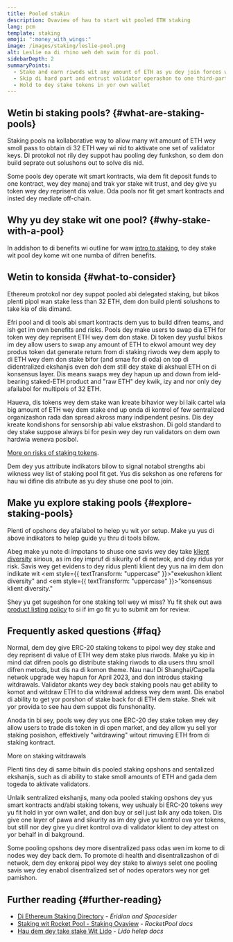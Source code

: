 ```yaml
---
title: Pooled stakin
description: Ovaview of hau to start wit pooled ETH staking
lang: pcm
template: staking
emoji: ":money_with_wings:"
image: /images/staking/leslie-pool.png
alt: Leslie na di rhino weh deh swim for di pool.
sidebarDepth: 2
summaryPoints:
  - Stake and earn riwods wit any amount of ETH as yu dey join forces wit odas
  - Skip di hard part and entrust validator operashon to one third-party
  - Hold to dey stake tokens in yor own wallet
---
```


## Wetin bi staking pools? {#what-are-staking-pools}

Staking pools na kollaborative way to allow many wit amount of ETH wey smoll pass to obtain di 32 ETH wey wi nid to aktivate one set of validator keys. Di protokol not rily dey suppot hau pooling dey funkshon, so dem don build seprate out solushons out to solve dis nid.

Some pools dey operate wit smart kontracts, wia dem fit deposit funds to one kontract, wey dey manaj and trak yor stake wit trust, and dey give yu token wey dey reprisent dis value. Oda pools nor fit get smart kontracts and insted dey mediate off-chain.

## Why yu dey stake wit one pool? {#why-stake-with-a-pool}

In addishon to di benefits wi outline for waw [intro to staking](/staking/), to dey stake wit pool dey kome wit one numba of difren benefits.

<CardGrid>
  <Card title="Smoll tins wey nor fit make yu enta" emoji="🐟" description="Not a whale? No problem. Most staking pools let you stake virtually any amount of ETH by joining forces with other stakers, unlike staking solo which requires 32 ETH." />
  <Card title="Make yu put money tuday" emoji=":stopwatch:" description="Staking with a pool is as easy as a token swap. No need to worry about hardware setup and node maintenance. Pools allow you to deposit your ETH which enables node operators to run validators. Rewards are then distributed to contributors minus a fee for node operations." />
  <Card title="Staking tokens" emoji=":droplet:" description="Many staking pools provide a token that represents a claim on your staked ETH and the rewards it generates. This allows you to make use of your staked ETH, e.g. as collateral in DeFi applications." />
</CardGrid>

<StakingComparison page="pools" />

## Wetin to konsida {#what-to-consider}

Ethereum protokol nor dey suppot pooled abi delegated staking, but bikos plenti pipol wan stake less than 32 ETH, dem don build plenti solushons to take kia of dis dimand.

Efri pool and di tools abi smart kontracts dem yus to build difren teams, and ish get im own benefits and risks. Pools dey make users to swap dia ETH for token wey dey reprisent ETH wey dem don stake. Di token dey yusful bikos im dey allow users to swap any amount of ETH to ekwol amount wey dey produs token dat generate return from di staking riwods wey dem apply to di ETH wey dem don stake bifor (and smae for di oda) on top di didentralized ekshanjis even doh dem still dey stake di akshual ETH on di konsensus layer. Dis means swaps wey dey hapun up and down from ield-bearing staked-ETH product and "raw ETH" dey kwik, izy and nor only dey afailabol for multipols of 32 ETH.

Haueva, dis tokens wey dem stake wan kreate bihavior wey bi laik cartel wia big amount of ETH wey dem stake end up onda di kontrol of few sentralized organizashon rada dan spread akross many indipendent pesins. Dis dey kreate kondishons for sensorship abi value ekstrashon. Di gold standard to dey stake suppose always bi for pesin wey dey run validators on dem own hardwia weneva posibol.

[More on risks of staking tokens](https://notes.ethereum.org/@djrtwo/risks-of-lsd).

Dem dey yus attribute indikators bilow to signal notabol strengths abi wikness wey list of staking pool fit get. Yus dis sekshon as one referens for hau wi difine dis atribute as yu dey shuse one pool to join.

<StakingConsiderations page="pools" />

## Make yu explore staking pools {#explore-staking-pools}

Plenti of opshons dey afailabol to helep yu wit yor setup. Make yu yus di above indikators to helep guide yu thru di tools bilow.

<ProductDisclaimer />

<StakingProductsCardGrid category="pools" />

Abeg make yu note di impotans to shuse one savis wey dey take [klient diversity](/developers/docs/nodes-and-clients/client-diversity/) sirious, as im dey impruf di sikurity of di netwok, and dey ridus yor risk. Savis wey get evidens to dey ridus plenti klient dey yus na im dem don indikate wit <em style={{ textTransform: "uppercase" }}>"exekushon klient diversity"</em> and <em style={{ textTransform: "uppercase" }}>"konsensus klient diversity."</em>

Shey yu get sugeshon for one staking toll wey wi miss? Yu fit shek out awa [product listing policy](/contributing/adding-staking-products/) to si if im go fit yu to submit am for review.

## Frequently asked questions {#faq}

<ExpandableCard title="Hau I fit earn riwods?">
Normal, dem dey give ERC-20 staking tokens to pipol wey dey stake and dey reprisent di value of ETH wey dem stake plus riwods. Make yu kip in mind dat difren pools go distribute staking riwods to dia users thru smoll difren metods, but dis na di komon theme.
</ExpandableCard>

<ExpandableCard title="Wen I fit witdraw my stake?">
Nau nau! Di Shanghai/Capella netwok upgrade wey hapun for April 2023, and don introdus staking witdrawals. Validator akants wey dey back staking pools nau get ability to komot and witdraw ETH to dia witdrawal address wey dem want. Dis enabol di ability to get yor porshon of stake back for di ETH dem stake. Shek wit yor provida to see hau dem suppot dis funshonality.

Anoda tin bi sey, pools wey dey yus one ERC-20 dey stake token wey dey allow users to trade dis token in di open market, and dey allow yu sell yor staking posishon, effektively "witdrawing" witout rimuving ETH from di staking kontract.

<ButtonLink href="/staking/withdrawals/">More on staking witdrawals</ButtonLink>
</ExpandableCard>

<ExpandableCard title="Shey dis dey difren from staking wit my ekshanj?">
Plenti tins dey di same bitwin dis pooled staking opshons and sentalized ekshanjis, such as di ability to stake smoll amounts of ETH and gada dem togeda to aktivate validators.

Unlaik sentralized ekshanjis, many oda pooled staking opshons dey yus smart kontracts and/abi staking tokens, wey ushualy bi ERC-20 tokens wey yu fit hold in yor own wallet, and don buy or sell just laik any oda token. Dis give one layer of pawa and sikurity as im dey give yu kontrol ova yor tokens, but still nor dey give yu diret kontrol ova di validator klient to dey attest on yor behalf in di bakground.

Some pooling opshons dey more disentralized pass odas wen im kome to di nodes wey dey back dem. To promote di health and disentralizashon of di netwok, dem dey enkoraj pipol wey dey stake to always selet one pooling savis wey dey enabol disentralized set of nodes operators wey nor get pamishon.
</ExpandableCard>

## Further reading {#further-reading}

- [Di Ethereum Staking Directory](https://www.staking.directory/) - _Eridian and Spacesider_
- [Staking wit Rocket Pool - Staking Ovaview](https://docs.rocketpool.net/guides/staking/overview.html) - _RocketPool docs_
- [Hau dem dey take stake Wit Lido](https://help.lido.fi/en/collections/2947324-staking-ethereum-with-lido) - _Lido helep docs_
